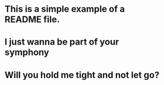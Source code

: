 # This is a simple example of a README file.

# I just wanna be part of your symphony

# Will you hold me tight and not let go?